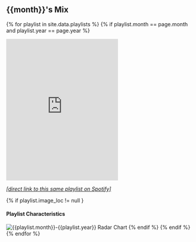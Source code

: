 
## {{month}}'s Mix
{% for playlist in site.data.playlists %}
{% if playlist.month == page.month and playlist.year == page.year %}

<iframe src="https://open.spotify.com/embed/playlist/{{playlist.playlistID}}" width="300" height="380" frameborder="0" allowtransparency="true" allow="encrypted-media"></iframe>

[_[direct link to this same playlist on Spotify]_](https://open.spotify.com/playlist/{{playlist.playlistID}}?si=GpSW_X-NRZG97Jx_NCPm3Q)

{% if playlist.image_loc != null }
#### Playlist Characteristics


![{{playlist.month}}-{{playlist.year}} Radar Chart]({{playlist.image_loc}})
{% endif %}
{% endif %}
{% endfor %}
